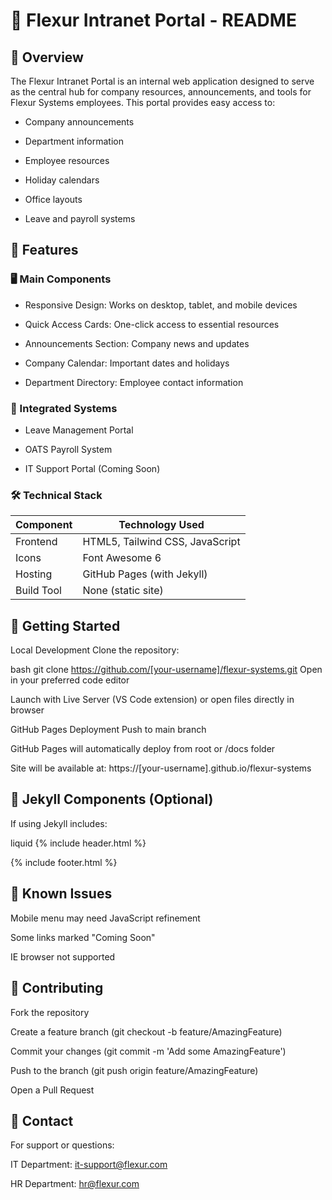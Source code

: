 # 📌 Flexur Intranet Portal - README
## 🌟 Overview
The Flexur Intranet Portal is an internal web application designed to serve as the central hub for company resources, announcements, and tools for Flexur Systems employees. This portal provides easy access to:

- Company announcements

- Department information

- Employee resources

- Holiday calendars

- Office layouts

- Leave and payroll systems

## 🚀 Features
### 🖥️ Main Components
- Responsive Design: Works on desktop, tablet, and mobile devices

- Quick Access Cards: One-click access to essential resources

- Announcements Section: Company news and updates

- Company Calendar: Important dates and holidays

- Department Directory: Employee contact information

### 🔗 Integrated Systems
- Leave Management Portal

- OATS Payroll System

- IT Support Portal (Coming Soon)

### 🛠️ Technical Stack

| Component       | Technology Used                 |
|-----------------|---------------------------------|
| Frontend        | HTML5, Tailwind CSS, JavaScript |
| Icons           | Font Awesome 6                  |
| Hosting         | GitHub Pages (with Jekyll)      |
| Build Tool      | None (static site)              |


## 🚀 Getting Started

Local Development
Clone the repository:

bash
git clone https://github.com/[your-username]/flexur-systems.git
Open in your preferred code editor

Launch with Live Server (VS Code extension) or open files directly in browser

GitHub Pages Deployment
Push to main branch

GitHub Pages will automatically deploy from root or /docs folder

Site will be available at: https://[your-username].github.io/flexur-systems

## 🧩 Jekyll Components (Optional)
If using Jekyll includes:

liquid
{% include header.html %}
<!-- Your content here -->
{% include footer.html %}

## 🐛 Known Issues
Mobile menu may need JavaScript refinement

Some links marked "Coming Soon"

IE browser not supported

## 🤝 Contributing
Fork the repository

Create a feature branch (git checkout -b feature/AmazingFeature)

Commit your changes (git commit -m 'Add some AmazingFeature')

Push to the branch (git push origin feature/AmazingFeature)

Open a Pull Request

## 📧 Contact
For support or questions:

IT Department: it-support@flexur.com

HR Department: hr@flexur.com

